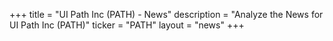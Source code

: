 +++
title = "UI Path Inc (PATH) - News"
description = "Analyze the News for UI Path Inc (PATH)"
ticker = "PATH"
layout = "news"
+++

